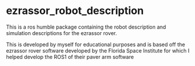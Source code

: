 # ezrassor_robot_description
This is a ros humble package containing the robot description and simulation descriptions for the ezrassor rover.

This is developed by myself for educational purposes and is based off the ezrassor rover software developed by the Florida Space Institute for which I helped develop the ROS1 of their paver arm software
